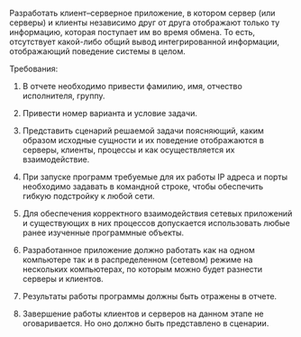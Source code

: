 Разработать клиент–серверное приложение, в котором сервер (или серверы) и клиенты независимо друг от друга отображают только ту информацию, которая поступает им во время обмена. То есть, отсутствует какой-либо общий вывод интегрированной информации, отображающий поведение системы в целом.

Требования:

1. В отчете необходимо привести фамилию, имя, отчество исполнителя, группу.
   
2. Привести номер варианта и условие задачи.

3. Представить сценарий решаемой задачи поясняющий, каким образом исходные сущности и их поведение отображаются в серверы, клиенты, процессы и как осуществляется их взаимодействие.

4. При запуске программ требуемые для их работы IP адреса и порты необходимо задавать в командной строке, чтобы обеспечить гибкую подстройку к любой сети.

5. Для обеспечения корректного взаимодействия сетевых приложений и существующих в них процессов допускается использовать любые ранее изученные программные объекты.

6. Разработанное приложение должно работать как на одном компьютере так и в распределенном (сетевом) режиме на нескольких компьютерах, по которым можно будет разнести серверы и клиентов.

7. Результаты работы программы должны быть отражены в отчете.

8. Завершение работы клиентов и серверов на данном этапе не оговаривается. Но оно должно быть представлено в сценарии.